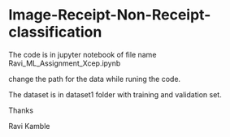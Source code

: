 # Image-Receipt-Non-Receipt-classification
The code is in jupyter notebook of file name 
Ravi_ML_Assignment_Xcep.ipynb

change the path for the data while runing the code.

The dataset is in dataset1 folder with training and validation set.

Thanks

Ravi Kamble
